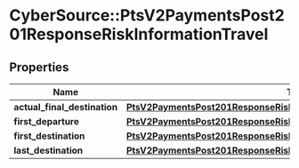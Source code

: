 # CyberSource::PtsV2PaymentsPost201ResponseRiskInformationTravel

## Properties
Name | Type | Description | Notes
------------ | ------------- | ------------- | -------------
**actual_final_destination** | [**PtsV2PaymentsPost201ResponseRiskInformationTravelActualFinalDestination**](PtsV2PaymentsPost201ResponseRiskInformationTravelActualFinalDestination.md) |  | [optional] 
**first_departure** | [**PtsV2PaymentsPost201ResponseRiskInformationTravelFirstDeparture**](PtsV2PaymentsPost201ResponseRiskInformationTravelFirstDeparture.md) |  | [optional] 
**first_destination** | [**PtsV2PaymentsPost201ResponseRiskInformationTravelFirstDestination**](PtsV2PaymentsPost201ResponseRiskInformationTravelFirstDestination.md) |  | [optional] 
**last_destination** | [**PtsV2PaymentsPost201ResponseRiskInformationTravelLastDestination**](PtsV2PaymentsPost201ResponseRiskInformationTravelLastDestination.md) |  | [optional] 


